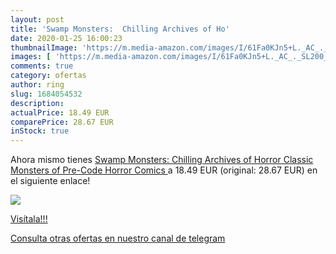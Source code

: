 ```yaml
---
layout: post
title: 'Swamp Monsters:  Chilling Archives of Ho'
date: 2020-01-25 16:00:23
thumbnailImage: 'https://m.media-amazon.com/images/I/61Fa0KJn5+L._AC_._SL200_.jpg'
images: [ 'https://m.media-amazon.com/images/I/61Fa0KJn5+L._AC_._SL200_.jpg' ]
comments: true
category: ofertas
author: ring
slug: 1684054532
description:
actualPrice: 18.49 EUR
comparePrice: 28.67 EUR
inStock: true
---
```


Ahora mismo tienes [Swamp Monsters:  Chilling Archives of Horror   Classic Monsters of Pre-Code Horror Comics ](https://www.amazon.com/dp/1684054532/?tag=redken08-20) a 18.49 EUR (original: 28.67 EUR) en el siguiente enlace!

[![](https://m.media-amazon.com/images/I/61Fa0KJn5+L._AC_._SL200_.jpg)](https://www.amazon.com/dp/1684054532/?tag=redken08-20)

[Visítala!!!](https://www.amazon.com/dp/1684054532/?tag=redken08-20)

[Consulta otras ofertas en nuestro canal de telegram](https://t.me/s/ofertas25)
